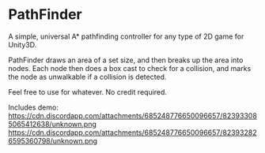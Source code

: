 # PathFinder
A simple, universal A* pathfinding controller for any type of 2D game for Unity3D.

PathFinder draws an area of a set size, and then breaks up the area into nodes.
Each node then does a box cast to check for a collision, and marks the node as unwalkable if a collision is detected.

Feel free to use for whatever. No credit required.

Includes demo:
https://cdn.discordapp.com/attachments/685248776650096657/823933085065412638/unknown.png
https://cdn.discordapp.com/attachments/685248776650096657/823932826595360798/unknown.png
